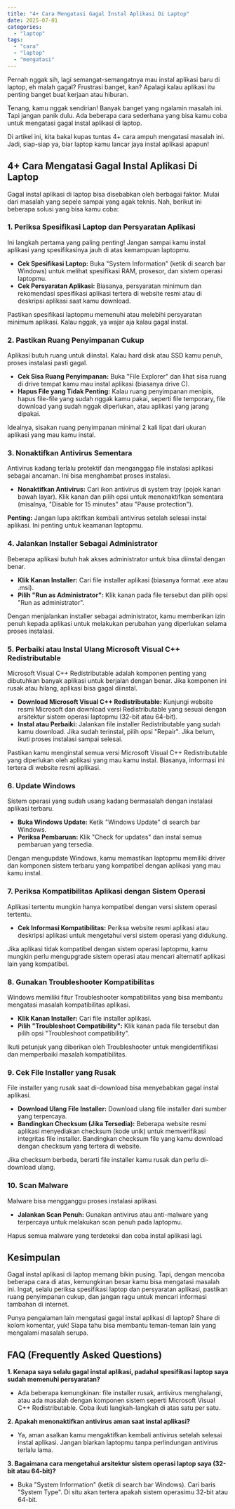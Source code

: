```yaml
---
title: "4+ Cara Mengatasi Gagal Instal Aplikasi Di Laptop"
date: 2025-07-01
categories: 
  - "laptop"
tags: 
  - "cara"
  - "laptop"
  - "mengatasi"
---
```


Pernah nggak sih, lagi semangat-semangatnya mau instal aplikasi baru di laptop, eh malah gagal? Frustrasi banget, kan? Apalagi kalau aplikasi itu penting banget buat kerjaan atau hiburan.

Tenang, kamu nggak sendirian! Banyak banget yang ngalamin masalah ini. Tapi jangan panik dulu. Ada beberapa cara sederhana yang bisa kamu coba untuk mengatasi gagal instal aplikasi di laptop.

Di artikel ini, kita bakal kupas tuntas 4+ cara ampuh mengatasi masalah ini. Jadi, siap-siap ya, biar laptop kamu lancar jaya instal aplikasi apapun!

## 4+ Cara Mengatasi Gagal Instal Aplikasi Di Laptop

Gagal instal aplikasi di laptop bisa disebabkan oleh berbagai faktor. Mulai dari masalah yang sepele sampai yang agak teknis. Nah, berikut ini beberapa solusi yang bisa kamu coba:

### 1\. Periksa Spesifikasi Laptop dan Persyaratan Aplikasi

Ini langkah pertama yang paling penting! Jangan sampai kamu instal aplikasi yang spesifikasinya jauh di atas kemampuan laptopmu.

- **Cek Spesifikasi Laptop:** Buka "System Information" (ketik di search bar Windows) untuk melihat spesifikasi RAM, prosesor, dan sistem operasi laptopmu.
- **Cek Persyaratan Aplikasi:** Biasanya, persyaratan minimum dan rekomendasi spesifikasi aplikasi tertera di website resmi atau di deskripsi aplikasi saat kamu download.

Pastikan spesifikasi laptopmu memenuhi atau melebihi persyaratan minimum aplikasi. Kalau nggak, ya wajar aja kalau gagal instal.

### 2\. Pastikan Ruang Penyimpanan Cukup

Aplikasi butuh ruang untuk diinstal. Kalau hard disk atau SSD kamu penuh, proses instalasi pasti gagal.

- **Cek Sisa Ruang Penyimpanan:** Buka "File Explorer" dan lihat sisa ruang di drive tempat kamu mau instal aplikasi (biasanya drive C).
- **Hapus File yang Tidak Penting:** Kalau ruang penyimpanan menipis, hapus file-file yang sudah nggak kamu pakai, seperti file temporary, file download yang sudah nggak diperlukan, atau aplikasi yang jarang dipakai.

Idealnya, sisakan ruang penyimpanan minimal 2 kali lipat dari ukuran aplikasi yang mau kamu instal.

### 3\. Nonaktifkan Antivirus Sementara

Antivirus kadang terlalu protektif dan menganggap file instalasi aplikasi sebagai ancaman. Ini bisa menghambat proses instalasi.

- **Nonaktifkan Antivirus:** Cari ikon antivirus di system tray (pojok kanan bawah layar). Klik kanan dan pilih opsi untuk menonaktifkan sementara (misalnya, "Disable for 15 minutes" atau "Pause protection").

**Penting:** Jangan lupa aktifkan kembali antivirus setelah selesai instal aplikasi. Ini penting untuk keamanan laptopmu.

### 4\. Jalankan Installer Sebagai Administrator

Beberapa aplikasi butuh hak akses administrator untuk bisa diinstal dengan benar.

- **Klik Kanan Installer:** Cari file installer aplikasi (biasanya format .exe atau .msi).
- **Pilih "Run as Administrator":** Klik kanan pada file tersebut dan pilih opsi "Run as administrator".

Dengan menjalankan installer sebagai administrator, kamu memberikan izin penuh kepada aplikasi untuk melakukan perubahan yang diperlukan selama proses instalasi.

### 5\. Perbaiki atau Instal Ulang Microsoft Visual C++ Redistributable

Microsoft Visual C++ Redistributable adalah komponen penting yang dibutuhkan banyak aplikasi untuk berjalan dengan benar. Jika komponen ini rusak atau hilang, aplikasi bisa gagal diinstal.

- **Download Microsoft Visual C++ Redistributable:** Kunjungi website resmi Microsoft dan download versi Redistributable yang sesuai dengan arsitektur sistem operasi laptopmu (32-bit atau 64-bit).
- **Instal atau Perbaiki:** Jalankan file installer Redistributable yang sudah kamu download. Jika sudah terinstal, pilih opsi "Repair". Jika belum, ikuti proses instalasi sampai selesai.

Pastikan kamu menginstal semua versi Microsoft Visual C++ Redistributable yang diperlukan oleh aplikasi yang mau kamu instal. Biasanya, informasi ini tertera di website resmi aplikasi.

### 6\. Update Windows

Sistem operasi yang sudah usang kadang bermasalah dengan instalasi aplikasi terbaru.

- **Buka Windows Update:** Ketik "Windows Update" di search bar Windows.
- **Periksa Pembaruan:** Klik "Check for updates" dan instal semua pembaruan yang tersedia.

Dengan mengupdate Windows, kamu memastikan laptopmu memiliki driver dan komponen sistem terbaru yang kompatibel dengan aplikasi yang mau kamu instal.

### 7\. Periksa Kompatibilitas Aplikasi dengan Sistem Operasi

Aplikasi tertentu mungkin hanya kompatibel dengan versi sistem operasi tertentu.

- **Cek Informasi Kompatibilitas:** Periksa website resmi aplikasi atau deskripsi aplikasi untuk mengetahui versi sistem operasi yang didukung.

Jika aplikasi tidak kompatibel dengan sistem operasi laptopmu, kamu mungkin perlu mengupgrade sistem operasi atau mencari alternatif aplikasi lain yang kompatibel.

### 8\. Gunakan Troubleshooter Kompatibilitas

Windows memiliki fitur Troubleshooter kompatibilitas yang bisa membantu mengatasi masalah kompatibilitas aplikasi.

- **Klik Kanan Installer:** Cari file installer aplikasi.
- **Pilih "Troubleshoot Compatibility":** Klik kanan pada file tersebut dan pilih opsi "Troubleshoot compatibility".

Ikuti petunjuk yang diberikan oleh Troubleshooter untuk mengidentifikasi dan memperbaiki masalah kompatibilitas.

### 9\. Cek File Installer yang Rusak

File installer yang rusak saat di-download bisa menyebabkan gagal instal aplikasi.

- **Download Ulang File Installer:** Download ulang file installer dari sumber yang terpercaya.
- **Bandingkan Checksum (Jika Tersedia):** Beberapa website resmi aplikasi menyediakan checksum (kode unik) untuk memverifikasi integritas file installer. Bandingkan checksum file yang kamu download dengan checksum yang tertera di website.

Jika checksum berbeda, berarti file installer kamu rusak dan perlu di-download ulang.

### 10\. Scan Malware

Malware bisa mengganggu proses instalasi aplikasi.

- **Jalankan Scan Penuh:** Gunakan antivirus atau anti-malware yang terpercaya untuk melakukan scan penuh pada laptopmu.

Hapus semua malware yang terdeteksi dan coba instal aplikasi lagi.

## Kesimpulan

Gagal instal aplikasi di laptop memang bikin pusing. Tapi, dengan mencoba beberapa cara di atas, kemungkinan besar kamu bisa mengatasi masalah ini. Ingat, selalu periksa spesifikasi laptop dan persyaratan aplikasi, pastikan ruang penyimpanan cukup, dan jangan ragu untuk mencari informasi tambahan di internet.

Punya pengalaman lain mengatasi gagal instal aplikasi di laptop? Share di kolom komentar, yuk! Siapa tahu bisa membantu teman-teman lain yang mengalami masalah serupa.

## FAQ (Frequently Asked Questions)

**1\. Kenapa saya selalu gagal instal aplikasi, padahal spesifikasi laptop saya sudah memenuhi persyaratan?**

- Ada beberapa kemungkinan: file installer rusak, antivirus menghalangi, atau ada masalah dengan komponen sistem seperti Microsoft Visual C++ Redistributable. Coba ikuti langkah-langkah di atas satu per satu.

**2\. Apakah menonaktifkan antivirus aman saat instal aplikasi?**

- Ya, aman asalkan kamu mengaktifkan kembali antivirus setelah selesai instal aplikasi. Jangan biarkan laptopmu tanpa perlindungan antivirus terlalu lama.

**3\. Bagaimana cara mengetahui arsitektur sistem operasi laptop saya (32-bit atau 64-bit)?**

- Buka "System Information" (ketik di search bar Windows). Cari baris "System Type". Di situ akan tertera apakah sistem operasimu 32-bit atau 64-bit.
